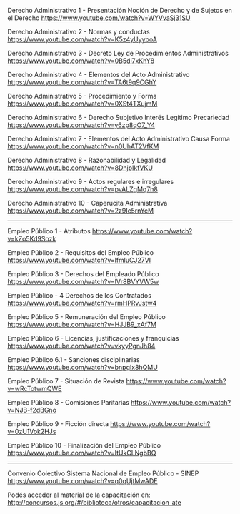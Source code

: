 Derecho Administrativo 1 - Presentación Noción de Derecho y de Sujetos en el Derecho
https://www.youtube.com/watch?v=WYVvaSj31SU

Derecho Administrativo 2 - Normas y conductas
https://www.youtube.com/watch?v=K5z4yUyyboA

Derecho Administrativo 3 - Decreto Ley de Procedimientos Administrativos
https://www.youtube.com/watch?v=0B5di7xKhY8

Derecho Administrativo 4 - Elementos del Acto Administrativo
https://www.youtube.com/watch?v=TA6t9q9CGhY

Derecho Administrativo 5 - Procedimiento y Forma
https://www.youtube.com/watch?v=0XSt4TXujmM

Derecho Administrativo 6 - Derecho Subjetivo Interés Legítimo Precariedad
https://www.youtube.com/watch?v=y6zp8qO7_Y4

Derecho Administrativo 7 - Elementos del Acto Administrativo Causa Forma
https://www.youtube.com/watch?v=n0UhAT2VfKM

Derecho Administrativo 8 - Razonabilidad y Legalidad
https://www.youtube.com/watch?v=8DhjpIkfVKU

Derecho Administrativo 9 - Actos regulares e irregulares
https://www.youtube.com/watch?v=pvALZgMq7h8

Derecho Administrativo 10 - Caperucita Administrativa
https://www.youtube.com/watch?v=2z9Ic5rnYcM

----

Empleo Público 1 - Atributos
https://www.youtube.com/watch?v=kZo5Kd9Sozk

Empleo Público 2 - Requisitos del Empleo Público
https://www.youtube.com/watch?v=lfmluCJ27VI

Empleo Público 3 - Derechos del Empleado Público
https://www.youtube.com/watch?v=lVr8BVYVW5w

Empleo Público - 4 Derechos de los Contratados
https://www.youtube.com/watch?v=rmHPRvJstw4

Empleo Público 5 - Remuneración del Empleo Público
https://www.youtube.com/watch?v=HJJB9_xAf7M

Empleo Público 6 - Licencias, justificaciones y franquicias
https://www.youtube.com/watch?v=vkyyPgnJh84

Empleo Público 6.1 - Sanciones disciplinarias
https://www.youtube.com/watch?v=bnpgIx8hQMU

Empleo Público 7 - Situación de Revista
https://www.youtube.com/watch?v=wRcTotwmQWE

Empleo Público 8 - Comisiones Paritarias
https://www.youtube.com/watch?v=NJB-f2dBGno

Empleo Público 9 - Ficción directa
https://www.youtube.com/watch?v=0zU1Vok2HJs

Empleo Público 10 - Finalización del Empleo Público
https://www.youtube.com/watch?v=ItUkCLNgbBQ

----

Convenio Colectivo Sistema Nacional de Empleo Público - SINEP
https://www.youtube.com/watch?v=q0qUjtMwADE



Podés acceder al material de la capacitación en: http://concursos.js.org/#/biblioteca/otros/capacitacion_ate
